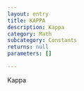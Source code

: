 ```yaml
---
layout: entry
title: KAPPA
description: Kappa
category: Math
subcategory: Constants
returns: null
parameters: []

---
```

Kappa